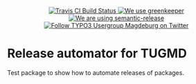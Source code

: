 <p align="center">
  <a href="https://travis-ci.org/FriendsOfReactJS/react-css-themr">
    <img alt="Travis CI Build Status" src="https://img.shields.io/travis/FriendsOfReactJS/react-css-themr/master.svg?style=flat-square&label=Travis+CI">
  </a>
  <a href="https://greenkeeper.io">
    <img alt="We use greenkeeper" src="https://badges.greenkeeper.io/FriendsOfReactJS/react-css-themr.svg?style=flat-square">
  </a>
  <a href="https://github.com/semantic-release/semantic-release">
    <img alt="We are using semantic-release" src="https://img.shields.io/badge/%20%20%F0%9F%93%A6%F0%9F%9A%80-semantic--release-e10079.svg?style=flat-square">
  </a>
  <a href="https://twitter.com/tugmd">
    <img alt="Follow TYPO3 Usergroup Magdeburg on Twitter" src="https://img.shields.io/twitter/follow/tugmd.svg?label=follow+tugmd&style=flat-square">
  </a>
</p>


# Release automator for TUGMD

Test package to show how to automate releases of packages.
